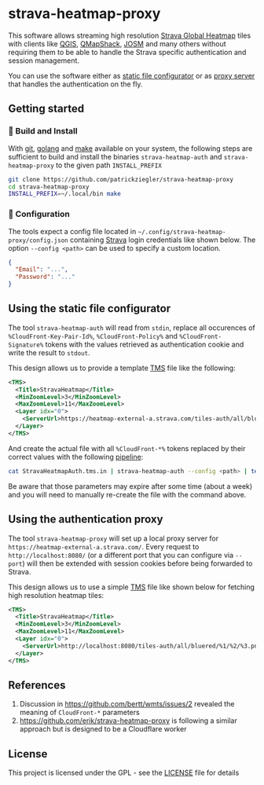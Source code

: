 # strava-heatmap-proxy

This software allows streaming high resolution [Strava Global Heatmap](https://www.strava.com/heatmap) tiles with clients like [QGIS](https://qgis.org/de/site/), [QMapShack](https://github.com/Maproom/qmapshack/wiki), [JOSM](https://josm.openstreetmap.de/) and many others without requiring them to be able to handle the Strava specific authentication and session management.

You can use the software either as [static file configurator](#using-the-static-file-configurator) or as [proxy server](#using-the-authentication-proxy) that handles the authentication on the fly.

## Getting started

### :hammer: Build and Install

With [git](https://git-scm.com/downloads), [golang](https://go.dev/) and [make](https://www.gnu.org/software/make/) available on your system, the following steps are sufficient to build and install the binaries `strava-heatmap-auth` and `strava-heatmap-proxy` to the given path `INSTALL_PREFIX`

```sh
git clone https://github.com/patrickziegler/strava-heatmap-proxy
cd strava-heatmap-proxy
INSTALL_PREFIX=~/.local/bin make
```

### :wrench: Configuration

The tools expect a config file located in `~/.config/strava-heatmap-proxy/config.json` containing [Strava](https://www.strava.com/) login credentials like shown below.
The option `--config <path>` can be used to specify a custom location.

```json
{
  "Email": "...",
  "Password": "..."
}
```

## Using the static file configurator

The tool `strava-heatmap-auth` will read from `stdin`, replace all occurences of `%CloudFront-Key-Pair-Id%`, `%CloudFront-Policy%` and `%CloudFront-Signature%` tokens with the values retrieved as authentication cookie and write the result to `stdout`.

This design allows us to provide a template [TMS](https://wiki.openstreetmap.org/wiki/TMS) file like the following:

```xml
<TMS>
  <Title>StravaHeatmap</Title>
  <MinZoomLevel>3</MinZoomLevel>
  <MaxZoomLevel>11</MaxZoomLevel>
  <Layer idx="0">
    <ServerUrl>https://heatmap-external-a.strava.com/tiles-auth/all/bluered/%1/%2/%3.png?v=19&amp;Key-Pair-Id=%CloudFront-Key-Pair-Id%&amp;Policy=%CloudFront-Policy%&amp;Signature=%CloudFront-Signature%</ServerUrl>
  </Layer>
</TMS>
```

And create the actual file with all `%CloudFront-*%` tokens replaced by their correct values with the following [pipeline](https://en.wikipedia.org/wiki/Pipeline_(Unix)):

```sh
cat StravaHeatmapAuth.tms.in | strava-heatmap-auth --config <path> | tee StravaHeatmapAuth.tms
```

Be aware that those parameters may expire after some time (about a week) and you will need to manually re-create the file with the command above.

## Using the authentication proxy

The tool `strava-heatmap-proxy` will set up a local proxy server for `https://heatmap-external-a.strava.com/`.
Every request to `http://localhost:8080/` (or a different port that you can configure via `--port`) will then be extended with session cookies before being forwarded to Strava.

This design allows us to use a simple [TMS](https://wiki.openstreetmap.org/wiki/TMS) file like shown below for fetching high resolution heatmap tiles:

```xml
<TMS>
  <Title>StravaHeatmap</Title>
  <MinZoomLevel>3</MinZoomLevel>
  <MaxZoomLevel>11</MaxZoomLevel>
  <Layer idx="0">
    <ServerUrl>http://localhost:8080/tiles-auth/all/bluered/%1/%2/%3.png</ServerUrl>
  </Layer>
</TMS>
```

## References

1. Discussion in https://github.com/bertt/wmts/issues/2 revealed the meaning of `CloudFront-*` parameters
1. https://github.com/erik/strava-heatmap-proxy is following a similar approach but is designed to be a Cloudflare worker

## License

This project is licensed under the GPL - see the [LICENSE](LICENSE) file for details
